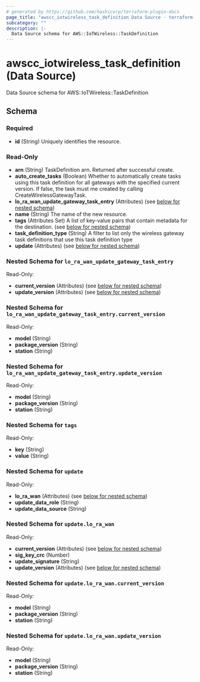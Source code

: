 ```yaml
---
# generated by https://github.com/hashicorp/terraform-plugin-docs
page_title: "awscc_iotwireless_task_definition Data Source - terraform-provider-awscc"
subcategory: ""
description: |-
  Data Source schema for AWS::IoTWireless::TaskDefinition
---
```


# awscc_iotwireless_task_definition (Data Source)

Data Source schema for AWS::IoTWireless::TaskDefinition



<!-- schema generated by tfplugindocs -->
## Schema

### Required

- **id** (String) Uniquely identifies the resource.

### Read-Only

- **arn** (String) TaskDefinition arn. Returned after successful create.
- **auto_create_tasks** (Boolean) Whether to automatically create tasks using this task definition for all gateways with the specified current version. If false, the task must me created by calling CreateWirelessGatewayTask.
- **lo_ra_wan_update_gateway_task_entry** (Attributes) (see [below for nested schema](#nestedatt--lo_ra_wan_update_gateway_task_entry))
- **name** (String) The name of the new resource.
- **tags** (Attributes Set) A list of key-value pairs that contain metadata for the destination. (see [below for nested schema](#nestedatt--tags))
- **task_definition_type** (String) A filter to list only the wireless gateway task definitions that use this task definition type
- **update** (Attributes) (see [below for nested schema](#nestedatt--update))

<a id="nestedatt--lo_ra_wan_update_gateway_task_entry"></a>
### Nested Schema for `lo_ra_wan_update_gateway_task_entry`

Read-Only:

- **current_version** (Attributes) (see [below for nested schema](#nestedatt--lo_ra_wan_update_gateway_task_entry--current_version))
- **update_version** (Attributes) (see [below for nested schema](#nestedatt--lo_ra_wan_update_gateway_task_entry--update_version))

<a id="nestedatt--lo_ra_wan_update_gateway_task_entry--current_version"></a>
### Nested Schema for `lo_ra_wan_update_gateway_task_entry.current_version`

Read-Only:

- **model** (String)
- **package_version** (String)
- **station** (String)


<a id="nestedatt--lo_ra_wan_update_gateway_task_entry--update_version"></a>
### Nested Schema for `lo_ra_wan_update_gateway_task_entry.update_version`

Read-Only:

- **model** (String)
- **package_version** (String)
- **station** (String)



<a id="nestedatt--tags"></a>
### Nested Schema for `tags`

Read-Only:

- **key** (String)
- **value** (String)


<a id="nestedatt--update"></a>
### Nested Schema for `update`

Read-Only:

- **lo_ra_wan** (Attributes) (see [below for nested schema](#nestedatt--update--lo_ra_wan))
- **update_data_role** (String)
- **update_data_source** (String)

<a id="nestedatt--update--lo_ra_wan"></a>
### Nested Schema for `update.lo_ra_wan`

Read-Only:

- **current_version** (Attributes) (see [below for nested schema](#nestedatt--update--lo_ra_wan--current_version))
- **sig_key_crc** (Number)
- **update_signature** (String)
- **update_version** (Attributes) (see [below for nested schema](#nestedatt--update--lo_ra_wan--update_version))

<a id="nestedatt--update--lo_ra_wan--current_version"></a>
### Nested Schema for `update.lo_ra_wan.current_version`

Read-Only:

- **model** (String)
- **package_version** (String)
- **station** (String)


<a id="nestedatt--update--lo_ra_wan--update_version"></a>
### Nested Schema for `update.lo_ra_wan.update_version`

Read-Only:

- **model** (String)
- **package_version** (String)
- **station** (String)


